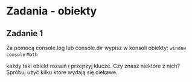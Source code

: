 # Zadania - obiekty

## Zadanie 1
Za pomocą console.log lub console.dir wypisz w konsoli obiekty:
`window`
`console`
`Math`

każdy taki obiekt rozwiń i przejrzyj klucze. Czy znasz niektóre z nich?
Spróbuj użyć kilku które wydają się ciekawe.